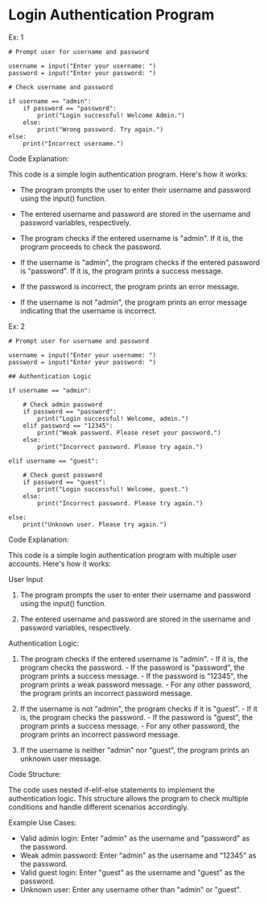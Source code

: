 # Login Authentication Program

Ex: 1

```
# Prompt user for username and password

username = input("Enter your username: ")
password = input("Enter your password: ")

# Check username and password

if username == "admin":
    if password == "password":
        print("Login successful! Welcome Admin.")
    else:
        print("Wrong password. Try again.")
else:
    print("Incorrect username.")
```

Code Explanation:

This code is a simple login authentication program. Here's how it works:

- The program prompts the user to enter their username and password using the input() function.

- The entered username and password are stored in the username and password variables, respectively.

- The program checks if the entered username is "admin". If it is, the program proceeds to check the password.

- If the username is "admin", the program checks if the entered password is "password". If it is, the program prints a 
  success message.

- If the password is incorrect, the program prints an error message.

- If the username is not "admin", the program prints an error message indicating that the username is incorrect.

Ex: 2

```
# Prompt user for username and password

username = input("Enter your username: ")
password = input("Enter your password: ")

## Authentication Logic

if username == "admin":

    # Check admin password
    if password == "password":
        print("Login successful! Welcome, admin.")
    elif password == "12345":
        print("Weak password. Please reset your password.")
    else:
        print("Incorrect password. Please try again.")

elif username == "guest":

    # Check guest password
    if password == "guest":
        print("Login successful! Welcome, guest.")
    else:
        print("Incorrect password. Please try again.")

else:
    print("Unknown user. Please try again.")
```

Code Explanation:

This code is a simple login authentication program with multiple user accounts. Here's how it works:

User Input
1. The program prompts the user to enter their username and password using the input() function.

2. The entered username and password are stored in the username and password variables, respectively.

Authentication Logic:

1. The program checks if the entered username is "admin".
        - If it is, the program checks the password.
        - If the password is "password", the program prints a success message.
        - If the password is "12345", the program prints a weak password message.
        - For any other password, the program prints an incorrect password message.

2. If the username is not "admin", the program checks if it is "guest".
        - If it is, the program checks the password.
        - If the password is "guest", the program prints a success message.
        - For any other password, the program prints an incorrect password message.

3. If the username is neither "admin" nor "guest", the program prints an unknown user message.

Code Structure:

The code uses nested if-elif-else statements to implement the authentication logic. This structure allows the program to check multiple conditions and handle different scenarios accordingly.

Example Use Cases:

- Valid admin login: Enter "admin" as the username and "password" as the password.
- Weak admin password: Enter "admin" as the username and "12345" as the password.
- Valid guest login: Enter "guest" as the username and "guest" as the password.
- Unknown user: Enter any username other than "admin" or "guest".

